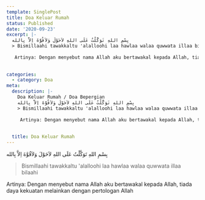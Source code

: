 ```yaml
---
template: SinglePost
title: Doa Keluar Rumah
status: Published
date: '2020-09-23'
excerpt: |-
  بِسْمِ اللهِ تَوَكَّلْتُ عَلَى اللهِ لاَحَوْلَ وَلاَقُوَّةَ اِلاَّ بِالله
  > Bismillaahi tawakkaltu 'alalloohi laa hawlaa walaa quwwata illaa bilaahi
     
   Artinya: Dengan menyebut nama Allah aku bertawakal kepada Allah, tiada daya kekuatan melainkan dengan pertologan Allah
    
    
categories:
  - category: Doa
meta:
  description: |-
    Doa Keluar Rumah / Doa Bepergian
    بِسْمِ اللهِ تَوَكَّلْتُ عَلَى اللهِ لاَحَوْلَ وَلاَقُوَّةَ اِلاَّ بِالله
    > Bismillaahi tawakkaltu 'alalloohi laa hawlaa walaa quwwata illaa bilaahi
       
     Artinya: Dengan menyebut nama Allah aku bertawakal kepada Allah, tiada daya kekuatan melainkan dengan pertologan Allah
      
      
  title: Doa Keluar Rumah
---
```


بِسْمِ اللهِ تَوَكَّلْتُ عَلَى اللهِ لاَحَوْلَ وَلاَقُوَّةَ اِلاَّ بِالله
> Bismillaahi tawakkaltu 'alalloohi laa hawlaa walaa quwwata illaa bilaahi
   
 Artinya: Dengan menyebut nama Allah aku bertawakal kepada Allah, tiada daya kekuatan melainkan dengan pertologan Allah
  
  
